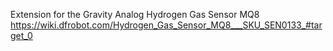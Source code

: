 Extension for the Gravity Analog Hydrogen Gas Sensor MQ8
https://wiki.dfrobot.com/Hydrogen_Gas_Sensor_MQ8___SKU_SEN0133_#target_0

